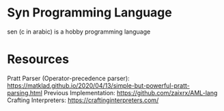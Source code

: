 # Syn Programming Language

sen (c in arabic) is a hobby programming language

# Resources

Pratt Parser (Operator-precedence parser): https://matklad.github.io/2020/04/13/simple-but-powerful-pratt-parsing.html
Previous Implementation: https://github.com/zaixrx/AML-lang
Crafting Interpreters: https://craftinginterpreters.com/
